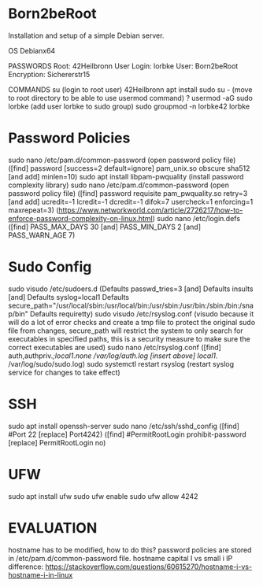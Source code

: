# Born2beRoot
Installation and setup of a simple Debian server.

OS
Debianx64

PASSWORDS
Root: 42Heilbronn
User Login: lorbke
User: Born2beRoot
Encryption: Sichererstr15

COMMANDS
su (login to root user)
42Heilbronn
apt install sudo
su - (move to root directory to be able to use usermod command) ?
usermod -aG sudo lorbke (add user lorbke to sudo group)
sudo groupmod -n lorbke42 lorbke
# Password Policies
sudo nano /etc/pam.d/common-password (open password policy file)
([find] password [success=2 default=ignore] pam_unix.so obscure sha512 [and add] minlen=10)
sudo apt install libpam-pwquality (install password complexity library)
sudo nano /etc/pam.d/common-password (open password policy file)
([find] password        requisite                       pam_pwquality.so retry=3 [and add] ucredit=-1 lcredit=-1 dcredit=-1 difok=7 usercheck=1 enforcing=1 maxrepeat=3) (https://www.networkworld.com/article/2726217/how-to-enforce-password-complexity-on-linux.html)
sudo nano /etc/login.defs
([find] PASS_MAX_DAYS 30 [and] PASS_MIN_DAYS 2 [and] PASS_WARN_AGE 7)
# Sudo Config
sudo visudo /etc/sudoers.d
(Defaults  passwd_tries=3 [and] Defaults  insults [and] Defaults  syslog=local1 Defaults        secure_path="/usr/local/sbin:/usr/local/bin:/usr/sbin:/usr/bin:/sbin:/bin:/snap/bin" Defaults requiretty)
sudo visudo /etc/rsyslog.conf (visudo because it will do a lot of error checks and create a tmp file to protect the original sudo file from changes, secure_path will restrict the system to only search for executables in specified paths, this is a security measure to make sure the correct executables are used)
sudo nano /etc/rsyslog.conf
([find] auth,authpriv.*;local1.none     /var/log/auth.log [insert above] local1.*                     /var/log/sudo/sudo.log)
sudo systemctl restart rsyslog (restart syslog service for changes to take effect)
# SSH
sudo apt install openssh-server
sudo nano /etc/ssh/sshd_config
([find] #Port 22 [replace] Port4242)
([find] #PermitRootLogin prohibit-password [replace] PermitRootLogin no)
# UFW
sudo apt install ufw
sudo ufw enable
sudo ufw allow 4242


# EVALUATION
hostname has to be modified, how to do this?
password policies are stored in /etc/pam.d/common-password file.
hostname capital I vs small i IP difference: https://stackoverflow.com/questions/60615270/hostname-i-vs-hostname-i-in-linux
